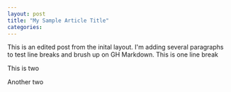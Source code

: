 ```yaml
---
layout: post
title: "My Sample Article Title"
categories:
---
```


This is an edited post from the inital layout. I'm adding several paragraphs to test line breaks and brush up on GH Markdown.
This is one line break

This is two

Another two
